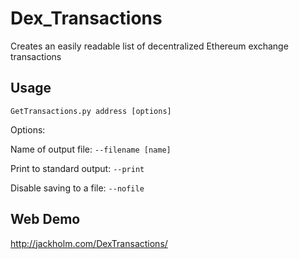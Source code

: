 # Dex_Transactions
Creates an easily readable list of decentralized Ethereum exchange transactions
## Usage
```
GetTransactions.py address [options]
```
Options:

Name of output file: ``` --filename [name] ```

Print to standard output: ``` --print ```

Disable saving to a file: ``` --nofile ```
## Web Demo
http://jackholm.com/DexTransactions/
